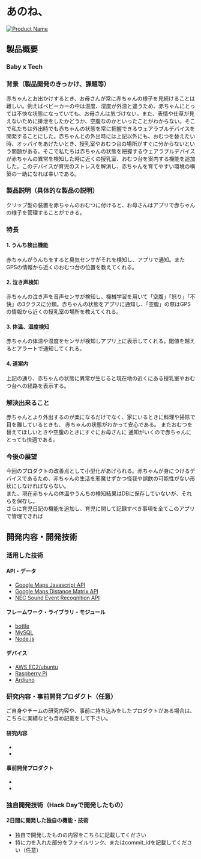 # あのね、

[![Product Name](https://raw.github.com/GabLeRoux/WebMole/master/ressources/WebMole_Youtube_Video.png)](https://www.youtube.com/channel/UC4PtjOfZTbVp9DwtJv82Lzg)

## 製品概要
### Baby x Tech

### 背景（製品開発のきっかけ、課題等）
赤ちゃんとお出かけするとき、お母さんが常に赤ちゃんの様子を見続けることは難しい。例えばベビーカーの中は温度、湿度が外温と違うため、赤ちゃんにとっては不快な状態になっていても、お母さんは気づけない。また、表情や仕草が見えないために排泄をしたかどうか、空腹なのかといったことがわからない。そこで私たちは外出時でも赤ちゃんの状態を常に把握できるウェアラブルデバイスを開発することにした。赤ちゃんとの外出時には上記以外にも、おむつを替えたい時、オッパイをあげたいとき、授乳室やおむつ台の場所がすぐに分からないという問題がある。そこで私たちは赤ちゃんの状態を把握するウェアラブルデバイスが赤ちゃんの異常を検知した時に近くの授乳室、おむつ台を案内する機能を追加した。このデバイスが育児のストレスを解消し、赤ちゃんを育てやすい環境の構築の一助になれば幸いである。


### 製品説明（具体的な製品の説明）
クリップ型の装置を赤ちゃんのおむつに付けると、お母さんはアプリで赤ちゃんの様子を管理することができる。

### 特長

#### 1. うんち検出機能

赤ちゃんがうんちをすると臭気センサがそれを検知し、アプリで通知。またGPSの情報から近くのおむつ台の位置を教えてくれる。

#### 2. 泣き声検知
赤ちゃんの泣き声を音声センサが検知し、機械学習を用いて「空腹」「怒り」「不快」の3クラスに分類。赤ちゃんの状態をアプリに通知し、「空腹」の際はGPSの情報から近くの授乳室の場所を教えてくれる。

#### 3. 体温、湿度検知
赤ちゃんの体温や湿度をセンサが検知しアプリ上に表示してくれる。閾値を越えるとアラートで通知してくれる。

#### 4. 道案内
上記の通り、赤ちゃんの状態に異常が生じると現在地の近くにある授乳室やおむつ台への経路を表示する。


### 解決出来ること
赤ちゃんとより外出するのが楽になるだけでなく、家にいるときに料理や掃除で目を離しているときも、 赤ちゃんの状態がわかって安心である。 またおむつを替えてほしいときや空腹のときにすぐにお母さんに 通知がいくので赤ちゃんにとっても快適である。

### 今後の展望
今回のプロダクトの改善点として小型化があげられる。赤ちゃんが身につけるデバイスであるため、赤ちゃんの生活を邪魔せずかつ怪我や誤飲の可能性がない形状にしなければならない。  
また、現在赤ちゃんの体温やうんちの検知結果はDBに保存していないが、それらを保存し。  
さらに育児日記の機能を追加し、育児に関して記録すべき事項を全てこのアプリで管理できれば


## 開発内容・開発技術
### 活用した技術
#### API・データ
* [Google Maps Javascript API](https://developers.google.com/maps/documentation/javascript/?hl=ja)
* [Google Maps Distance Matrix API](https://developers.google.com/maps/documentation/distance-matrix/?hl=ja)
* [NEC Sound Event Recognition API](https://www6.arche.blue/portal/)

#### フレームワーク・ライブラリ・モジュール
* [bottle](https://bottlepy.org/docs/dev/)
* [MySQL](https://www.mysql.com/jp/)
* [Node.js](https://nodejs.org/ja/)

#### デバイス
* [AWS EC2/ubuntu](https://aws.amazon.com/jp/ec2/)
* [Raspberry Pi](https://www.raspberrypi.org/)
* [Ardiuno](https://www.arduino.cc/)

### 研究内容・事前開発プロダクト（任意）
ご自身やチームの研究内容や、事前に持ち込みをしたプロダクトがある場合は、こちらに実績なども含め記載をして下さい。

#### 研究内容
*
* 

#### 事前開発プロダクト
* 
* 

### 独自開発技術（Hack Dayで開発したもの）
#### 2日間に開発した独自の機能・技術
* 独自で開発したものの内容をこちらに記載してください
* 特に力を入れた部分をファイルリンク、またはcommit_idを記載してください（任意）
